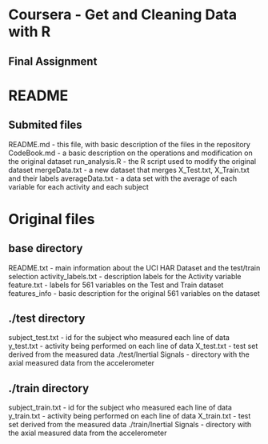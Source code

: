 # Coursera - Get and Cleaning Data with R
## Final Assignment

# README

## Submited files
README.md - this file, with basic description of the files in the repository
CodeBook.md - a basic description on the operations and modification on the original dataset
run_analysis.R - the R script used to modify the original dataset
mergeData.txt - a new dataset that merges X_Test.txt, X_Train.txt and their labels
averageData.txt - a data set with the average of each variable for each activity and each subject

# Original files
## base directory
README.txt - main information about the UCI HAR Dataset and the test/train selection
activity_labels.txt - description labels for the Activity variable
feature.txt - labels for 561 variables on the Test and Train dataset
features_info - basic description for the original 561 variables on the dataset
## ./test directory
subject_test.txt - id for the subject who measured each line of data
y_test.txt - activity being performed on each line of data
X_test.txt - test set derived from the measured data
./test/Inertial Signals - directory with the axial measured data from the accelerometer
## ./train directory
subject_train.txt - id for the subject who measured each line of data
y_train.txt - activity being performed on each line of data
X_train.txt - test set derived from the measured data
./train/Inertial Signals - directory with the axial measured data from the accelerometer
